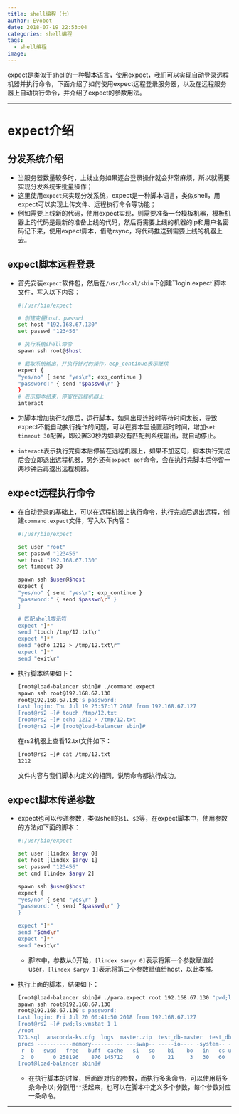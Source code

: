 ```yaml
---
title: shell编程（七）
author: Evobot
date: 2018-07-19 22:53:04
categories: shell编程
tags:
  - shell编程
image:
---
```




expect是类似于shell的一种脚本语言，使用expect，我们可以实现自动登录远程机器并执行命令，下面介绍了如何使用expect远程登录服务器，以及在远程服务器上自动执行命令，并介绍了expect的参数用法。

<!--more-->

---

# expect介绍

## 分发系统介绍

- 当服务器数量较多时，上线业务如果逐台登录操作就会非常麻烦，所以就需要实现分发系统来批量操作；
- 这里使用`expect`来实现分发系统，expect是一种脚本语言，类似shell，用expect可以实现上传文件、远程执行命令等功能；
- 例如需要上线新的代码，使用expect实现，则需要准备一台模板机器，模板机器上的代码是最新的准备上线的代码，然后将需要上线的机器的ip和用户名密码记下来，使用expect脚本，借助rsync，将代码推送到需要上线的机器上去。

##  expect脚本远程登录

- 首先安装`expect`软件包，然后在`/usr/local/sbin`下创建``login.expect`脚本文件，写入以下内容：

  ```bash
  #!/usr/bin/expect

  # 创建变量host、passwd
  set host "192.168.67.130"
  set passwd "123456"

  # 执行系统shell命令
  spawn ssh root@$host

  # 截取系统输出，并执行针对的操作，ecp_continue表示继续
  expect {
  "yes/no" { send "yes\r"; exp_continue }
  "password:" { send "$passwd\r" }
  }
  # 表示脚本结束，停留在远程机器上
  interact

  ```

- 为脚本增加执行权限后，运行脚本，如果出现连接时等待时间太长，导致expect不能自动执行操作的问题，可以在脚本里设置超时时间，增加`set timeout 30`配置，即设置30秒内如果没有匹配到系统输出，就自动停止。

- `interact`表示执行完脚本后停留在远程机器上，如果不加这句，脚本执行完成后会立即退出远程机器，另外还有`expect eof`命令，会在执行完脚本后停留一两秒钟后再退出远程机器。

## expect远程执行命令

- 在自动登录的基础上，可以在远程机器上执行命令，执行完成后退出远程，创建`command.expect`文件，写入以下内容：

  ```bash
  #!/usr/bin/expect

  set user "root"
  set passwd "123456"
  set host "192.168.67.130"
  set timeout 30

  spawn ssh $user@$host
  expect {
  "yes/no" { send "yes\r"; exp_continue }
  "password:" { send $passwd\r" }
  }

  # 匹配shell提示符
  expect "]*"
  send "touch /tmp/12.txt\r"
  expect "]*"
  send "echo 1212 > /tmp/12.txt\r"
  expect "]*"
  send "exit\r"

  ```

- 执行脚本结果如下：

  ```bash
  [root@load-balancer sbin]# ./command.expect 
  spawn ssh root@192.168.67.130
  root@192.168.67.130's password: 
  Last login: Thu Jul 19 23:57:17 2018 from 192.168.67.127
  [root@rs2 ~]# touch /tmp/12.txt
  [root@rs2 ~]# echo 1212 > /tmp/12.txt
  [root@rs2 ~]# [root@load-balancer sbin]# 

  ```

  在rs2机器上查看12.txt文件如下：

  ```bash
  [root@rs2 ~]# cat /tmp/12.txt 
  1212
  ```

  文件内容与我们脚本内定义的相同，说明命令都执行成功。

## expect脚本传递参数

- expect也可以传递参数，类似shell的`$1`、`$2`等，在expect脚本中，使用参数的方法如下面的脚本：

  ```bash
  #!/usr/bin/expect

  set user [lindex $argv 0]
  set host [lindex $argv 1]
  set passwd "123456"
  set cmd [lindex $argv 2]

  spawn ssh $user@$host 
  expect {
  "yes/no" { send "yes\r" }
  "password:" { send “$passwd\r" }
  }

  expect "]*"
  send "$cmd\r"
  expect "]*"
  send "exit\r"

  ```

  - 脚本中，参数从0开始，`[lindex $argv 0]`表示将第一个参数赋值给user，`[lindex $argv 1]`表示将第二个参数赋值给host，以此类推。

- 执行上面的脚本，结果如下：

  ```bash
  [root@load-balancer sbin]# ./para.expect root 192.168.67.130 "pwd;ls;vmstat 1 1"
  spawn ssh root@192.168.67.130
  root@192.168.67.130's password: 
  Last login: Fri Jul 20 00:41:50 2018 from 192.168.67.127
  [root@rs2 ~]# pwd;ls;vmstat 1 1
  /root
  123.sql  anaconda-ks.cfg  logs  master.zip  test_db-master  test_db-master.zip
  procs -----------memory---------- ---swap-- -----io---- -system-- ------cpu-----
   r  b   swpd   free   buff  cache   si   so    bi    bo   in   cs us sy id wa st
   2  0      0 258196    876 145712    0    0    21     3   30   60  0  0 99  0  0
  [root@load-balancer sbin]# 

  ```

  - 在执行脚本的时候，后面跟对应的参数，而执行多条命令，可以使用将多条命令以`;`分割用`""`括起来，也可以在脚本中定义多个参数，每个参数对应一条命令。

---


